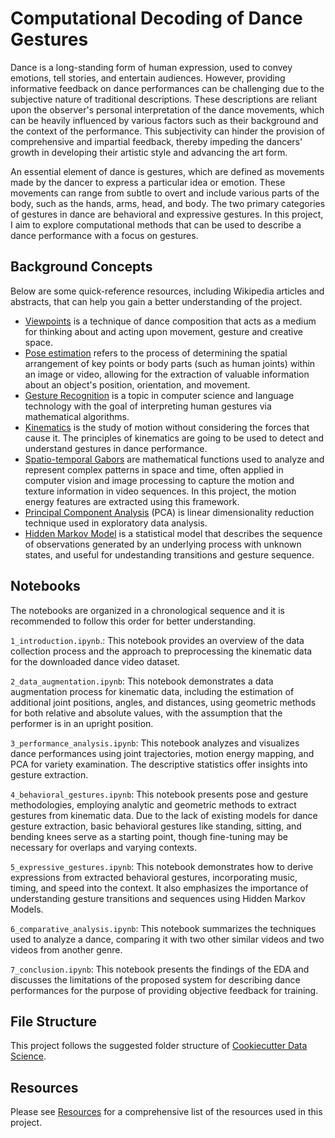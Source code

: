 # Computational Decoding of Dance Gestures

Dance is a long-standing form of human expression, used to convey emotions, tell stories, and entertain audiences. However, providing informative feedback on dance performances can be challenging due to the subjective nature of traditional descriptions. These descriptions are reliant upon the observer's personal interpretation of the dance movements, which can be heavily influenced by various factors such as their background and the context of the performance. This subjectivity can hinder the provision of comprehensive and impartial feedback, thereby impeding the dancers' growth in developing their artistic style and advancing the art form.

An essential element of dance is gestures, which are defined as movements made by the dancer to express a particular idea or emotion. These movements can range from subtle to overt and include various parts of the body, such as the hands, arms, head, and body. The two primary categories of gestures in dance are behavioral and expressive gestures. In this project, I aim to explore computational methods that can be used to describe a dance performance with a focus on gestures.

## Background Concepts

Below are some quick-reference resources, including Wikipedia articles and abstracts, that can help you gain a better understanding of the project.

* [Viewpoints](https://en.wikipedia.org/wiki/Viewpoints) is a technique of dance composition that acts as a medium for thinking about and acting upon movement, gesture and creative space.
* [Pose estimation](https://en.wikipedia.org/wiki/Pose_(computer_vision)) refers to the process of determining the spatial arrangement of key points or body parts (such as human joints) within an image or video, allowing for the extraction of valuable information about an object's position, orientation, and movement.
* [Gesture Recognition](https://en.wikipedia.org/wiki/Gesture_recognition) is a topic in computer science and language technology with the goal of interpreting human gestures via mathematical algorithms.
* [Kinematics](https://en.wikipedia.org/wiki/Kinematics) is the study of motion without considering the forces that cause it. The principles of kinematics are going to be used to detect and understand gestures in dance performance.
* [Spatio-temporal Gabors](http://europepmc.org/article/MED/3973762) are mathematical functions used to analyze and represent complex patterns in space and time, often applied in computer vision and image processing to capture the motion and texture information in video sequences. In this project, the motion energy features are extracted using this framework.
* [Principal Component Analysis](https://en.wikipedia.org/wiki/Principal_component_analysis) (PCA) is linear dimensionality reduction technique used in exploratory data analysis.
* [Hidden Markov Model](https://en.wikipedia.org/wiki/Hidden_Markov_model) is a statistical model that describes the sequence of observations generated by an underlying process with unknown states, and useful for undestanding transitions and gesture sequence.

## Notebooks

The notebooks are organized in a chronological sequence and it is recommended to follow this order for better understanding.

`1_introduction.ipynb`.: This notebook provides an overview of the data collection process and the approach to preprocessing the kinematic data for the downloaded dance video dataset.

`2_data_augmentation.ipynb`: This notebook demonstrates a data augmentation process for kinematic data, including the estimation of additional joint positions, angles, and distances, using geometric methods for both relative and absolute values, with the assumption that the performer is in an upright position.

`3_performance_analysis.ipynb`: This notebook analyzes and visualizes dance performances using joint trajectories, motion energy mapping, and PCA for variety examination. The descriptive statistics offer insights into gesture extraction.

`4_behavioral_gestures.ipynb`: This notebook presents pose and gesture methodologies, employing analytic and geometric methods to extract gestures from kinematic data. Due to the lack of existing models for dance gesture extraction, basic behavioral gestures like standing, sitting, and bending knees serve as a starting point, though fine-tuning may be necessary for overlaps and varying contexts.

`5_expressive_gestures.ipynb`: This notebook demonstrates how to derive expressions from extracted behavioral gestures, incorporating music, timing, and speed into the context. It also emphasizes the importance of understanding gesture transitions and sequences using Hidden Markov Models.

`6_comparative_analysis.ipynb`: This notebook summarizes the techniques used to analyze a dance, comparing it with two other similar videos and two videos from another genre.

`7_conclusion.ipynb`: This notebook presents the findings of the EDA and discusses the limitations of the proposed system for describing dance performances for the purpose of providing objective feedback for training.

## File Structure

This project follows the suggested folder structure of [Cookiecutter Data Science](https://drivendata.github.io/cookiecutter-data-science/).

## Resources

Please see [Resources](https://github.com/kayesokua/gestures/tree/main/references) for a comprehensive list of the resources used in this project.
